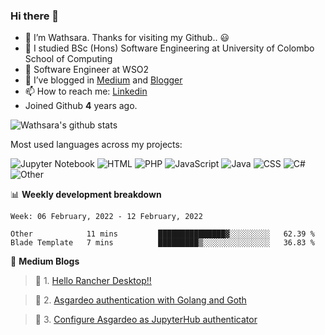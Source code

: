 ### Hi there 👋

- 🔭 I’m Wathsara. Thanks for visiting my Github.. :smiley: 
- 🌱 I studied BSc (Hons) Software Engineering at University of Colombo School of Computing
- :office: Software Engineer at WSO2
- 👯 I’ve blogged in [Medium](https://medium.com/@wathsara) and [Blogger](https://vteamneuron.blogspot.com/)
- 📫 How to reach me: [Linkedin](https://www.linkedin.com/in/wathsara-daluwatta/)
- Joined Github **4** years ago.

![Wathsara's github stats](https://github-readme-stats.vercel.app/api?username=Wathsara&include_all_commits=true&show_icons=true)

Most used languages across my projects:

![Jupyter Notebook](https://img.shields.io/static/v1?style=flat-square&label=%E2%A0%80&color=555&labelColor=%23DA5B0B&message=Jupyter%20Notebook%EF%B8%B133.9%25)
![HTML](https://img.shields.io/static/v1?style=flat-square&label=%E2%A0%80&color=555&labelColor=%23e34c26&message=HTML%EF%B8%B132.1%25)
![PHP](https://img.shields.io/static/v1?style=flat-square&label=%E2%A0%80&color=555&labelColor=%234F5D95&message=PHP%EF%B8%B121.8%25)
![JavaScript](https://img.shields.io/static/v1?style=flat-square&label=%E2%A0%80&color=555&labelColor=%23f1e05a&message=JavaScript%EF%B8%B15.7%25)
![Java](https://img.shields.io/static/v1?style=flat-square&label=%E2%A0%80&color=555&labelColor=%23b07219&message=Java%EF%B8%B13.7%25)
![CSS](https://img.shields.io/static/v1?style=flat-square&label=%E2%A0%80&color=555&labelColor=%23563d7c&message=CSS%EF%B8%B11%25)
![C#](https://img.shields.io/static/v1?style=flat-square&label=%E2%A0%80&color=555&labelColor=%23178600&message=C%23%EF%B8%B10.2%25)
![Other](https://img.shields.io/static/v1?style=flat-square&label=%E2%A0%80&color=555&labelColor=%23ededed&message=Other%EF%B8%B11.1%25)


📊 **Weekly development breakdown**
<!--START_SECTION:waka-->
```text
Week: 06 February, 2022 - 12 February, 2022

Other            11 mins         ███████████████▓░░░░░░░░░   62.39 % 
Blade Template   7 mins          █████████▒░░░░░░░░░░░░░░░   36.83 % 
```
<!--END_SECTION:waka-->

:memo: **Medium Blogs**
<!--START_SECTION:medium-->

 > :memo: 1. [Hello Rancher Desktop!!](https://wathsara.medium.com/hello-rancher-desktop-35db030822bf?source=rss-b211f0baedf8------2)            

 > :memo: 2. [Asgardeo authentication with Golang and Goth](https://wathsara.medium.com/asgardeo-authentication-with-golang-and-goth-2be8eea7dbe7?source=rss-b211f0baedf8------2)            

 > :memo: 3. [Configure Asgardeo as JupyterHub authenticator](https://wathsara.medium.com/configure-asgardeo-as-jupyterhub-authenticator-79dc71f794de?source=rss-b211f0baedf8------2)            

<!--END_SECTION:medium-->

